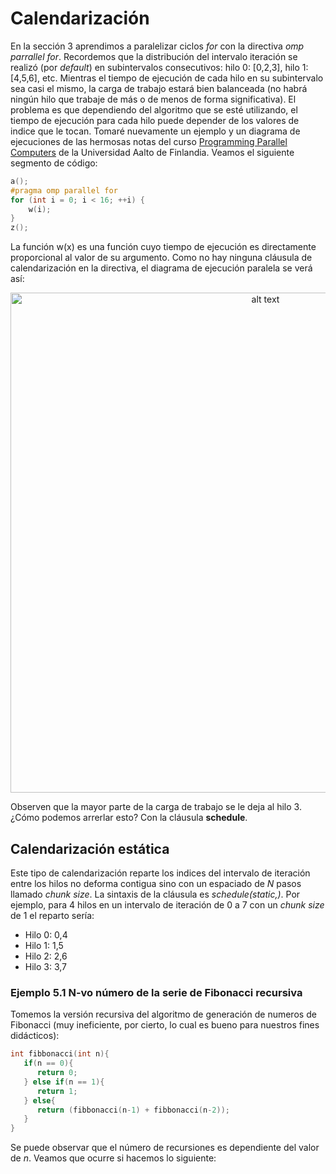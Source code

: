 # Calendarización
En la sección 3 aprendimos a paralelizar ciclos *for* con la directiva *omp parrallel for*. Recordemos que la distribución del intervalo iteración se realizó (por *default*) en subintervalos consecutivos: hilo 0: \[0,2,3\], hilo 1: \[4,5,6\], etc. Mientras el tiempo de ejecución de cada hilo en su subintervalo sea casi el mismo, la carga de trabajo estará bien balanceada (no habrá ningún hilo que trabaje de más o de menos de forma significativa). El problema es que dependiendo del algoritmo que se esté utilizando, el tiempo de ejecución para cada hilo puede depender de los valores de indice que le tocan. Tomaré nuevamente un ejemplo y un diagrama de ejecuciones de las hermosas notas del curso [Programming Parallel Computers](http://ppc.cs.aalto.fi/) de la Universidad Aalto de Finlandia. Veamos el siguiente segmento de código:
```C
a();
#pragma omp parallel for
for (int i = 0; i < 16; ++i) {
    w(i);
}
z();
```
La función w(x) es una función cuyo tiempo de ejecución es directamente proporcional al valor de su argumento. Como no hay ninguna cláusula de calendarización en la directiva, el diagrama de ejecución paralela se verá así:
<p align="center">
<img src="http://ppc.cs.aalto.fi/ch3/parallel_for_uneven.png" alt="alt text" width = 800>
</p>

Observen que la mayor parte de la carga de trabajo se le deja al hilo 3. ¿Cómo podemos arrerlar esto? Con la cláusula **schedule**.

## Calendarización estática
Este tipo de calendarización reparte los indices del intervalo de iteración entre los hilos no deforma contigua sino con un espaciado de *N* pasos llamado *chunk size*. La sintaxis de la cláusula es *schedule(static,<chunk size>)*. Por ejemplo, para 4 hilos en un intervalo de iteración de 0 a 7 con un *chunk size* de 1 el reparto sería:
* Hilo 0: 0,4
* Hilo 1: 1,5
* Hilo 2: 2,6
* Hilo 3: 3,7

### Ejemplo 5.1 N-vo número de la serie de Fibonacci recursiva
Tomemos la versión recursiva del algoritmo de generación de numeros de Fibonacci (muy ineficiente, por cierto, lo cual es bueno para nuestros fines didácticos):
```C
int fibbonacci(int n){
   if(n == 0){
      return 0;
   } else if(n == 1){
      return 1;
   } else{
      return (fibbonacci(n-1) + fibbonacci(n-2));
   }
}
```
Se puede observar que el número de recursiones es dependiente del valor de *n*. Veamos que ocurre si hacemos lo siguiente:
